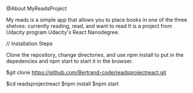 @About MyReadsProject


My reads is a simple app that allows you to place  books in one of the three shelves:
currently reading, read, and want to read 
It is a project from Udacity program Udacity's React Nanodegree. 

// Installation Steps


Clone the repository, change directories, and use npm install to put in the depedencies and npm start to start it in the browser. 



$git clone https://github.com/Bertrand-code/readsprojectreact.git

$cd readsprojectreact
$npm install 
$npm start

